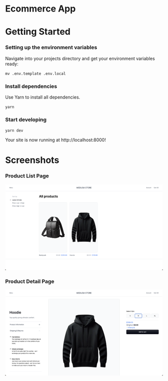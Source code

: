 # Ecommerce App
# Getting Started

### Setting up the environment variables

Navigate into your projects directory and get your environment variables ready:

```shell
mv .env.template .env.local
```

### Install dependencies

Use Yarn to install all dependencies.

```shell
yarn
```

### Start developing

```shell
yarn dev
```

Your site is now running at http://localhost:8000!

# Screenshots

### Product List Page
![Product List Page](public/product-list.png)
### Product Detail Page
![Product Detail Page](public/product-detail.png)